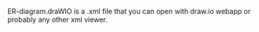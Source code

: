 ER-diagram.draWIO is a .xml file that you can open with draw.io webapp or probably any other xml viewer.